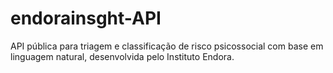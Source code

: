 # endorainsght-API
API pública para triagem e classificação de risco psicossocial com base em linguagem natural, desenvolvida pelo Instituto Endora.
